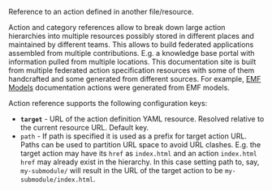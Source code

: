 Reference to an action defined in another file/resource.

Action and category references allow to break down large action hierarchies into multiple resources possibly stored in different places and maintained by different teams.
This allows to build federated applications assembled from multiple contributions. 
E.g. a knowledge base portal with information pulled from multiple locations. 
This documentation site is built from multiple federated action specification resources with some of them handcrafted and some generated from different sources.
For example, [EMF Models](${base-uri}../../../model-doc/index.html) documentation actions were generated from EMF models.

Action reference supports the following configuration keys:

* **``target``** - URL of the action definition YAML resource. Resolved relative to the current resource URL. Default key.
* ``path`` - If path is specified it is used as a prefix for target action URL. Paths can be used to partition URL space to avoid URL clashes. 
E.g. the target action may have its ``href`` as ``index.html`` and an action ``index.html`` ``href`` may already exist in the hierarchy. 
In this case setting path to, say, ``my-submodule/`` will result in the URL of the target action to be ``my-submodule/index.html``.

